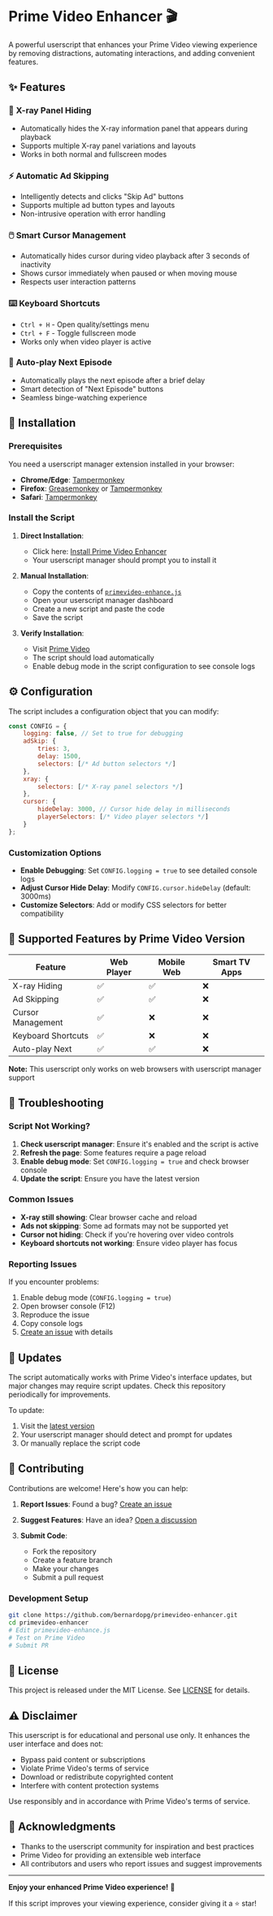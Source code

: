 # Prime Video Enhancer 🎬

A powerful userscript that enhances your Prime Video viewing experience by removing distractions, automating interactions, and adding convenient features.

## ✨ Features

### 🚫 **X-ray Panel Hiding**

- Automatically hides the X-ray information panel that appears during playback
- Supports multiple X-ray panel variations and layouts
- Works in both normal and fullscreen modes

### ⚡ **Automatic Ad Skipping**

- Intelligently detects and clicks "Skip Ad" buttons
- Supports multiple ad button types and layouts
- Non-intrusive operation with error handling

### 🖱️ **Smart Cursor Management**

- Automatically hides cursor during video playback after 3 seconds of inactivity
- Shows cursor immediately when paused or when moving mouse
- Respects user interaction patterns

### ⌨️ **Keyboard Shortcuts**

- `Ctrl + H` - Open quality/settings menu
- `Ctrl + F` - Toggle fullscreen mode
- Works only when video player is active

### 🔄 **Auto-play Next Episode**

- Automatically plays the next episode after a brief delay
- Smart detection of "Next Episode" buttons
- Seamless binge-watching experience

## 🚀 Installation

### Prerequisites

You need a userscript manager extension installed in your browser:

- **Chrome/Edge**: [Tampermonkey](https://chrome.google.com/webstore/detail/tampermonkey/dhdgffkkebhmkfjojejmpbldmpobfkfo)
- **Firefox**: [Greasemonkey](https://addons.mozilla.org/en-US/firefox/addon/greasemonkey/) or [Tampermonkey](https://addons.mozilla.org/en-US/firefox/addon/tampermonkey/)
- **Safari**: [Tampermonkey](https://apps.apple.com/us/app/tampermonkey/id1482490089)

### Install the Script

1. **Direct Installation**:
   - Click here: [Install Prime Video Enhancer](https://raw.githubusercontent.com/bernardopg/primevideo-enhancer/main/primevideo-enhance.js)
   - Your userscript manager should prompt you to install it

2. **Manual Installation**:
   - Copy the contents of [`primevideo-enhance.js`](./primevideo-enhance.js)
   - Open your userscript manager dashboard
   - Create a new script and paste the code
   - Save the script

3. **Verify Installation**:
   - Visit [Prime Video](https://www.primevideo.com)
   - The script should load automatically
   - Enable debug mode in the script configuration to see console logs

## ⚙️ Configuration

The script includes a configuration object that you can modify:

```javascript
const CONFIG = {
    logging: false, // Set to true for debugging
    adSkip: {
        tries: 3,
        delay: 1500,
        selectors: [/* Ad button selectors */]
    },
    xray: {
        selectors: [/* X-ray panel selectors */]
    },
    cursor: {
        hideDelay: 3000, // Cursor hide delay in milliseconds
        playerSelectors: [/* Video player selectors */]
    }
};
```

### Customization Options

- **Enable Debugging**: Set `CONFIG.logging = true` to see detailed console logs
- **Adjust Cursor Hide Delay**: Modify `CONFIG.cursor.hideDelay` (default: 3000ms)
- **Customize Selectors**: Add or modify CSS selectors for better compatibility

## 🎯 Supported Features by Prime Video Version

| Feature | Web Player | Mobile Web | Smart TV Apps |
|---------|------------|------------|---------------|
| X-ray Hiding | ✅ | ✅ | ❌ |
| Ad Skipping | ✅ | ✅ | ❌ |
| Cursor Management | ✅ | ❌ | ❌ |
| Keyboard Shortcuts | ✅ | ❌ | ❌ |
| Auto-play Next | ✅ | ✅ | ❌ |

**Note:** This userscript only works on web browsers with userscript manager support

## 🐛 Troubleshooting

### Script Not Working?

1. **Check userscript manager**: Ensure it's enabled and the script is active
2. **Refresh the page**: Some features require a page reload
3. **Enable debug mode**: Set `CONFIG.logging = true` and check browser console
4. **Update the script**: Ensure you have the latest version

### Common Issues

- **X-ray still showing**: Clear browser cache and reload
- **Ads not skipping**: Some ad formats may not be supported yet
- **Cursor not hiding**: Check if you're hovering over video controls
- **Keyboard shortcuts not working**: Ensure video player has focus

### Reporting Issues

If you encounter problems:

1. Enable debug mode (`CONFIG.logging = true`)
2. Open browser console (F12)
3. Reproduce the issue
4. Copy console logs
5. [Create an issue](https://github.com/bernardopg/primevideo-enhancer/issues) with details

## 🔄 Updates

The script automatically works with Prime Video's interface updates, but major changes may require script updates. Check this repository periodically for improvements.

To update:

1. Visit the [latest version](https://raw.githubusercontent.com/bernardopg/primevideo-enhancer/main/primevideo-enhance.js)
2. Your userscript manager should detect and prompt for updates
3. Or manually replace the script code

## 🤝 Contributing

Contributions are welcome! Here's how you can help:

1. **Report Issues**: Found a bug? [Create an issue](https://github.com/bernardopg/primevideo-enhancer/issues)
2. **Suggest Features**: Have an idea? [Open a discussion](https://github.com/bernardopg/primevideo-enhancer/discussions)
3. **Submit Code**:

   - Fork the repository
   - Create a feature branch
   - Make your changes
   - Submit a pull request

### Development Setup

```bash
git clone https://github.com/bernardopg/primevideo-enhancer.git
cd primevideo-enhancer
# Edit primevideo-enhance.js
# Test on Prime Video
# Submit PR
```

## 📝 License

This project is released under the MIT License. See [LICENSE](LICENSE) for details.

## ⚠️ Disclaimer

This userscript is for educational and personal use only. It enhances the user interface and does not:

- Bypass paid content or subscriptions
- Violate Prime Video's terms of service
- Download or redistribute copyrighted content
- Interfere with content protection systems

Use responsibly and in accordance with Prime Video's terms of service.

## 🌟 Acknowledgments

- Thanks to the userscript community for inspiration and best practices
- Prime Video for providing an extensible web interface
- All contributors and users who report issues and suggest improvements

---

**Enjoy your enhanced Prime Video experience!** 🍿

If this script improves your viewing experience, consider giving it a ⭐ star!
